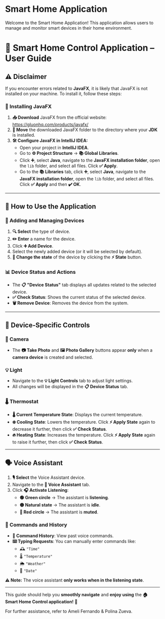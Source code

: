 # Smart Home Application

Welcome to the Smart Home Application! This application allows users to manage and monitor smart devices in their home environment.

# 🏡 Smart Home Control Application – User Guide  

## ⚠️ Disclaimer  
If you encounter errors related to **JavaFX**, it is likely that JavaFX is not installed on your machine. To install it, follow these steps:  

### **🔧 Installing JavaFX**  
1. **📥 Download** JavaFX from the official website: https://gluonhq.com/products/javafx/
2. **📂 Move** the downloaded JavaFX folder to the directory where your **JDK** is installed.  
3. **🛠 Configure JavaFX in IntelliJ IDEA:**  
   - Open your project in **IntelliJ IDEA**.  
   - Go to **⚙️ Project Structure** → **📚 Global Libraries**.  
   - Click **➕**, select **Java**, navigate to the **JavaFX installation folder**, open the `lib` folder, and select all files. Click **✅ Apply**.  
   - Go to the **📚 Libraries** tab, click **➕**, select **Java**, navigate to the **JavaFX installation folder**, open the `lib` folder, and select all files. Click **✅ Apply** and then **✔️ OK**.  

---

## **🚀 How to Use the Application**  

### **📲 Adding and Managing Devices**  
1. **🔍 Select** the type of device.  
2. **✏️ Enter** a name for the device.  
3. Click **➕ Add Device**.  
4. Select the newly added device (or it will be selected by default).  
5. **🔄 Change the state** of the device by clicking the **⚡ State** button.  

### **📊 Device Status and Actions**  
- The **📋 "Device Status"** tab displays all updates related to the selected device.  
- **✅ Check Status**: Shows the current status of the selected device.  
- **🗑 Remove Device**: Removes the device from the system.  

---

## **📡 Device-Specific Controls**  

### **📸 Camera**  
- The **📷 Take Photo** and **🖼 Photo Gallery** buttons appear **only** when a **camera device** is created and selected.  

### **💡 Light**  
- Navigate to the **💡 Light Controls** tab to adjust light settings.  
- All changes will be displayed in the **📋 Device Status** tab.  

### **🌡 Thermostat**  
- **🌡 Current Temperature State**: Displays the current temperature.  
- **❄️ Cooling State**: Lowers the temperature. Click **⚡ Apply State** again to decrease it further, then click **✅ Check Status**.  
- **🔥 Heating State**: Increases the temperature. Click **⚡ Apply State** again to raise it further, then click **✅ Check Status**.  

---

## **🗣 Voice Assistant**  
1. **🎙 Select** the Voice Assistant device.  
2. Navigate to the **🎤 Voice Assistant** tab.  
3. Click **🎧 Activate Listening**:  
   - **🟢 Green circle** → The assistant is **listening**.  
   - **🟡 Natural state** → The assistant is **idle**.  
   - **🔴 Red circle** → The assistant is **muted**.  

### **📜 Commands and History**  
- **📜 Command History**: View past voice commands.  
- **⌨️ Typing Requests**: You can manually enter commands like:  
  - 🕰 `"Time"`  
  - 🌡 `"Temperature"`  
  - 🌦 `"Weather"`  
  - 📅 `"Date"`  

**⚠️ Note:** The voice assistant **only works when in the listening state**.  

---

This guide should help you **smoothly navigate** and **enjoy using** the **🏠 Smart Home Control application!** 🚀

For further assistance, refer to Ameli Fernando & Polina Zueva.
